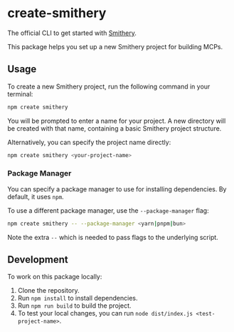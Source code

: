 # create-smithery 

The official CLI to get started with [Smithery](https://www.smithery.ai/).

This package helps you set up a new Smithery project for building MCPs.

## Usage

To create a new Smithery project, run the following command in your terminal:

```bash
npm create smithery
```

You will be prompted to enter a name for your project. A new directory will be created with that name, containing a basic Smithery project structure.

Alternatively, you can specify the project name directly:

```bash
npm create smithery <your-project-name>
```

### Package Manager

You can specify a package manager to use for installing dependencies. By default, it uses `npm`.

To use a different package manager, use the `--package-manager` flag:

```bash
npm create smithery -- --package-manager <yarn|pnpm|bun>
```
Note the extra `--` which is needed to pass flags to the underlying script.

## Development

To work on this package locally:

1. Clone the repository.
2. Run `npm install` to install dependencies.
3. Run `npm run build` to build the project.
4. To test your local changes, you can run `node dist/index.js <test-project-name>`.
